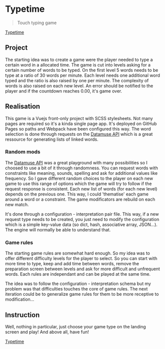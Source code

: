 # Typetime
> Touch typing game

[Typetime](https://loanr.github.io/Typetime-front/)

## Project
The starting idea was to create a game were the player needed to type a certain word in a allocated time.
The game is cut into levels asking for a certain number of words to be typed.
On the first level 5 words needs to be type at a ratio of 30 words per minute.
Each level needs one additional word typed and the ratio is also raised by one per minute. The complexity of words is also raised on each new level.
An error should be notified to the player and if the countdown reaches 0.00, it's game over.

## Realisation
This game is a Vuejs front-only project with SCSS stylesheets.
Not many pages are required so it's a kinda single page app.
It's deployed on GitHub Pages so paths and Webpack have been configured this way.
The word selection is done through requests on the [Datamuse API](http://www.datamuse.com/api/) which is a great ressource for generating lists of linked words.

### Random mods
The [Datamuse API](http://www.datamuse.com/api/) was a great playground with many possibilities so I choosed to use a bit of it through randomness.
You can request words with constraints like meaning, sounds, spelling and ask for additional values like frequency. So I gave different random choices to the player on each new game to use this range of options which the game will try to follow if the request response is consistent.
Each new list of words (for each new level) depends on the previous one. This way, I could 'thematise' each game around a word or a constraint.
The game modificators are rebuild on each new match.

It's done through a configuration - interpretation pair file. This way, if a new request type needs to be created, you just need to modify the configuration which is a simple key-value data (so dict, hash, associative array, JSON...). The engine will normally be able to understand that.

### Game rules
The starting game rules are somewhat hard enough. So my idea was to offer different difficulty levels for the player to select. So you can start with more time to type, keep and add time between words, remove the preparation screen between levels and ask for more difficult and unfrequent words. Each rules are independant and can be played at the same time.

The idea was to follow the configuration - interpretation schema but my problem was that difficulties touches the core of game rules. The next iteration could be to generalize game rules for them to be more receptive to modification...

## Instruction
Well, nothing in particular, just choose your game type on the landing screen and play! And above all, have fun!

[Typetime](https://loanr.github.io/Typetime-front/)
